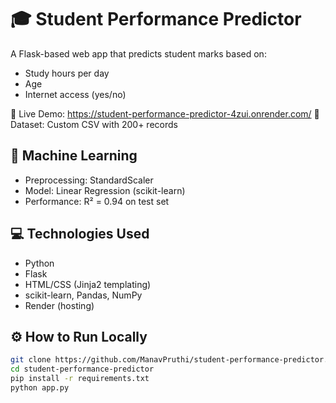 # 🎓 Student Performance Predictor

A Flask-based web app that predicts student marks based on:
- Study hours per day
- Age
- Internet access (yes/no)

🚀 Live Demo: https://student-performance-predictor-4zui.onrender.com/
📂 Dataset: Custom CSV with 200+ records

## 🧠 Machine Learning
- Preprocessing: StandardScaler
- Model: Linear Regression (scikit-learn)
- Performance: R² = 0.94 on test set

## 💻 Technologies Used
- Python
- Flask
- HTML/CSS (Jinja2 templating)
- scikit-learn, Pandas, NumPy
- Render (hosting)

## ⚙️ How to Run Locally

```bash
git clone https://github.com/ManavPruthi/student-performance-predictor.git
cd student-performance-predictor
pip install -r requirements.txt
python app.py
